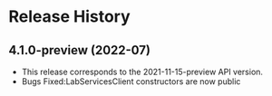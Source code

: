 # Release History

## 4.1.0-preview (2022-07)
- This release corresponds to the 2021-11-15-preview API version.
-  Bugs Fixed:LabServicesClient constructors are now public

